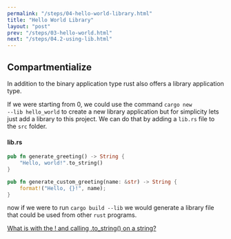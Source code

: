 ```yaml
---
permalink: "/steps/04-hello-world-library.html"
title: "Hello World Library"
layout: "post"
prev: "/steps/03-hello-world.html"
next: "/steps/04.2-using-lib.html"
---
```

## Compartmentialize

<div class="explain">

In addition to the binary application type rust also offers a library application type. 

If we were starting from 0, we could use the command <code>cargo new --lib hello_world</code> to create a new library application but for simplicity lets just add a library to this project. We can do that by adding a <code>lib.rs</code> file to the <code>src</code> folder.
</div>

#### lib.rs
```rust
pub fn generate_greeting() -> String {
    "Hello, world!".to_string()
}

pub fn generate_custom_greeting(name: &str) -> String {
    format!("Hello, {}!", name);
}
```
<div class="explain">

now if we were to run <code>cargo build --lib</code> we would generate a library file that could be used from other <code>rust</code> programs. 
</div>
<a class="explain" href="{{"/steps/04.1-strings.html" | relative_url}}">What is with the ! and calling .to_string() on a string?</a>